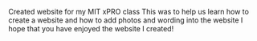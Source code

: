 Created website for my MIT xPRO class
This was to help us learn how to create a website and how to add photos and wording into the website
I hope that you have enjoyed the website I created!

